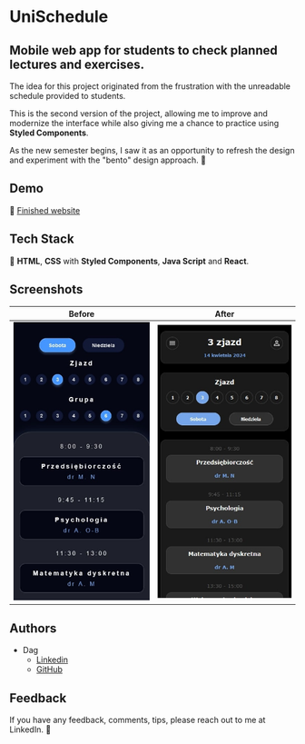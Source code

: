 # UniSchedule

## Mobile web app for students to check planned lectures and exercises.
The idea for this project originated from the frustration with the unreadable schedule provided to students. 

This is the second version of the project, allowing me to improve and modernize the interface while also giving me a chance to practice using **Styled Components**.

As the new semester begins, I saw it as an opportunity to refresh the design and experiment with the "bento" design approach. 🍱

## Demo
🔗 [Finished website](https://dag-szad.github.io/UniSchedule/)

## Tech Stack
🔨 **HTML**, **CSS** with **Styled Components**, **Java Script** and **React**.

## Screenshots
| Before | After |
|--------|-------|
| ![Before](public/preview/mobile_view_old.jpg) | ![After](public/preview/mobile_view_new.jpg) |

## Authors
- Dag
    - [Linkedin](https://www.linkedin.com/in/dagmara-szadkowska-708423255)
    - [GitHub](https://www.github.com/dag-szad)


## Feedback
If you have any feedback, comments, tips, please reach out to me at LinkedIn. 🤗